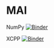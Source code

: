 # MAI

NumPy [![Binder](https://mybinder.org/badge_logo.svg)](https://mybinder.org/v2/gh/metaphoric/MAI/blob/main/notebooks/numpy.ipynb/HEAD)

XCPP  [![Binder](https://mybinder.org/badge_logo.svg)](https://mybinder.org/v2/gh/metaphoric/MAI/blob/main/notebooks/xcpp.ipynb/HEAD)
